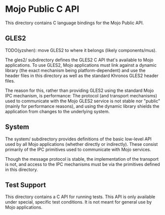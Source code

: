 Mojo Public C API
=================

This directory contains C language bindings for the Mojo Public API.

GLES2
-----

TODO(yzshen): move GLES2 to where it belongs (likely components/mus).

The gles2/ subdirectory defines the GLES2 C API that's available to Mojo
applications. To use GLES2, Mojo applications must link against a dynamic
library (the exact mechanism being platform-dependent) and use the header files
in this directory as well as the standard Khronos GLES2 header files.

The reason for this, rather than providing GLES2 using the standard Mojo IPC
mechanism, is performance: The protocol (and transport mechanisms) used to
communicate with the Mojo GLES2 service is not stable nor "public" (mainly for
performance reasons), and using the dynamic library shields the application from
changes to the underlying system.

System
------

The system/ subdirectory provides definitions of the basic low-level API used by
all Mojo applications (whether directly or indirectly). These consist primarily
of the IPC primitives used to communicate with Mojo services.

Though the message protocol is stable, the implementation of the transport is
not, and access to the IPC mechanisms must be via the primitives defined in this
directory.

Test Support
------------

This directory contains a C API for running tests. This API is only available
under special, specific test conditions. It is not meant for general use by Mojo
applications.
